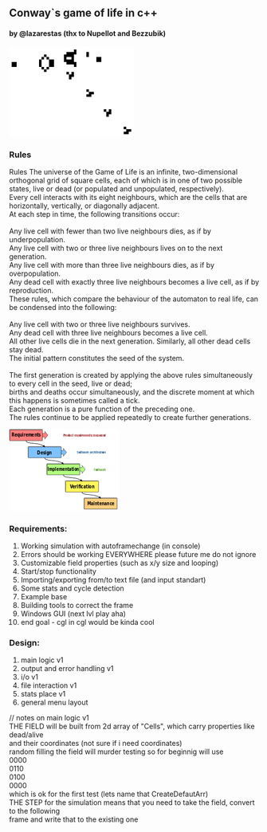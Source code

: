 <h2> Conway`s game of life in c++</h2> 
<h4>by @lazarestas (thx to Nupellot and Bezzubik)</h4>

![Gospers_glider_gun.gif](crap/Gospers_glider_gun.gif)

<h3>Rules</h3>
Rules
The universe of the Game of Life is an infinite, two-dimensional orthogonal grid of square cells,
each of which is in one of two possible states, live or dead (or populated and unpopulated, respectively).<br> 
Every cell interacts with its eight neighbours, which are the cells that are horizontally, vertically, or diagonally adjacent. <br>
At each step in time, the following transitions occur:<br>
<br>
Any live cell with fewer than two live neighbours dies, as if by underpopulation.<br>
Any live cell with two or three live neighbours lives on to the next generation.<br>
Any live cell with more than three live neighbours dies, as if by overpopulation.<br>
Any dead cell with exactly three live neighbours becomes a live cell, as if by reproduction.<br>
These rules, which compare the behaviour of the automaton to real life, can be condensed into the following:<br>
<br>
Any live cell with two or three live neighbours survives.<br>
Any dead cell with three live neighbours becomes a live cell.<br>
All other live cells die in the next generation. Similarly, all other dead cells stay dead.<br>
The initial pattern constitutes the seed of the system. <br>
<br>
The first generation is created by applying the above rules simultaneously to every cell in the seed, live or dead; <br>
births and deaths occur simultaneously, and the discrete moment at which this happens is sometimes called a tick.<br>
Each generation is a pure function of the preceding one. <br>
The rules continue to be applied repeatedly to create further generations.

![img.png](crap/img.png)

<h3>Requirements:</h3>

1. Working simulation with autoframechange (in console)
2. Errors should be working EVERYWHERE please future me do not ignore
3. Customizable field properties (such as x/y size and looping)
4. Start/stop functionality 
5. Importing/exporting from/to text file (and input standart)
6. Some stats and cycle detection
7. Example base
8. Building tools to correct the frame
9. Windows GUI (next lvl play aha)
10. end goal - cgl in cgl would be kinda cool

<h3> Design:</h3>

1. main logic v1
2. output and error handling v1
3. i/o v1
4. file interaction v1
5. stats place v1
6. general menu layout

//
notes on main logic v1 <br>
THE FIELD will be built from 2d array of "Cells", which carry properties like dead/alive <br>
and their coordinates (not sure if i need coordinates) <br>
random filling the field will murder testing so for beginnig will use <br>
0000 <br>
0110 <br>
0100 <br>
0000 <br>
which is ok for the first test (lets name that CreateDefautArr)  <br>
THE STEP for the simulation means that you need to take the field, convert to the following <br>
frame and write that to the existing one <br>

